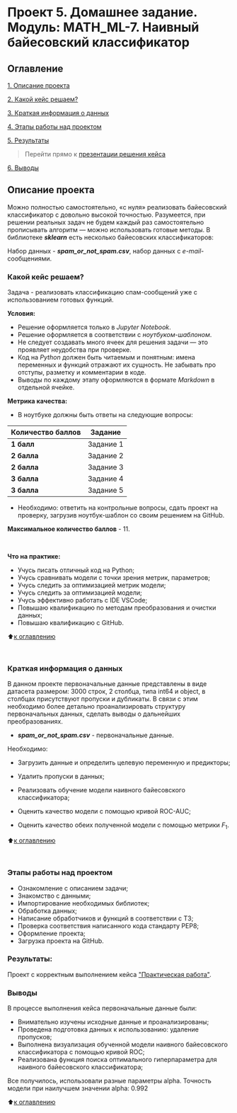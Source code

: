 # Проект 5. Домашнее задание. Модуль: MATH_ML-7. Наивный байесовский классификатор

## Оглавление
[1. Описание проекта](https://github.com/dushaelena1319/data_science/blob/main/project_5/README.md#Описание-проекта#Описание-проекта)

[2. Какой кейс решаем?](https://github.com/dushaelena1319/data_science/blob/main/project_5/README.md#Описание-проекта#Какой-кейс-решаем)

[3. Краткая информация о данных](https://github.com/dushaelena1319/data_science/blob/main/project_5/README.md#Описание-проекта#Краткая-информация-о-данных)

[4. Этапы работы над проектом](https://github.com/dushaelena1319/data_science/blob/main/project_5/README.md#Описание-проекта#Этапы-работы-над-проектом)

[5. Результаты](https://github.com/dushaelena1319/data_science/blob/main/project_5/README.md#Описание-проекта#Результаты)

  > Перейти прямо к [презентации решения кейса](https://github.com/dushaelena1319/data_science/blob/main/project_5/Спам%20Байесовский.ipynb)

[6. Выводы](https://github.com/dushaelena1319/data_science/blob/main/project_5/README.md#Описание-проекта#Выводы)  

## Описание проекта
Можно полностью самостоятельно, «с нуля» реализовать байесовский классификатор с довольно высокой точностью. Разумеется, при решении реальных задач не будем каждый раз самостоятельно прописывать алгоритм — можно использовать готовые методы. В библиотеке ***sklearn*** есть несколько байесовских классификаторов:

Набор данных - ***spam_or_not_spam.csv***, набор данных с *e-mail*-сообщениями.

### Какой кейс решаем?
Задача - реализовать классификацию спам-сообщений уже с использованием готовых функций.

**Условия:**
- Решение оформляется только в *Jupyter Notebook*.
- Решение оформляется в соответствии с *ноутбуком-шаблоном*.
- Не следует создавать много ячеек для решения задачи — это проявляет неудобства при проверке.
- Код на *Python* должен быть читаемым и понятным: имена переменных и функций отражают их сущность. Не забывать про отступы, разметку и комментарии в коде.
- Выводы по каждому этапу оформляются в формате *Markdown* в отдельной ячейке.

**Метрика качества:**
* В ноутбуке должны быть ответы на следующие вопросы:
<!-- <table>
  <tbody>
    <tr style="vertical-align:middle">
      <td style="background-color: #2e765e; color: white; font-weight: bold">2 балла</td>
      <td style="align:left">Правильность решения задач, логичность построения запросов</td>
    </tr>
    <tr>
      <td style="background-color: #2e765e; color: white; font-weight: bold">2 балла</td>
      <td style="align:left">Читабельность и верное форматирование запросов и кода на Python, наличие комментариев в запросах;<br>Аккуратность оформления решения</td>
    </tr>
    <tr>
      <td style="background-color: #2e765e; color: white; font-weight: bold">2 балла</td>
      <td style="align:left">Логичность и полнота выводов</td>
    </tr>
    <tr>
      <td style="background-color: #2e765e; color: white; font-weight: bold">2 балла</td>
      <td style="align:left">Дополнительные исследования данных</td>
    </tr>
  </tbody>
</table> -->

| **Количество баллов** | **Задание** |
| --- | --- |
| **1 балл** | Задание 1 |
| **2 балла** | Задание 2 |
| **2 балла** | Задание 3 |
| **3 балла** | Задание 4 |
| **3 балла** | Задание 5 |

* Необходимо: ответить на контрольные вопросы, сдать проект на проверку, загрузив ноутбук-шаблон со своим решением на GitHub.

**Максимальное количество баллов** - 11.

<br>

**Что на практике:**
-   Учусь писать отличный код на Python;
-   Учусь сравнивать модели с точки зрения метрик, параметров;
-   Учусь следить за оптимизацией метрик модели;
-   Учусь следить за оптимизацией модели;
-   Учусь эффективно работать с IDE VSCode;
-   Повышаю квалификацию по методам преобразования и очистки данных; 
-   Повышаю квалификацию с GitHub.

:arrow_up:[к оглавлению](https://github.com/dushaelena1319/data_science/blob/main/project_5/README.md#Описание-проекта#Оглавление)

<br>

### Краткая информация о данных

В данном проекте первоначальные данные представлены в виде датасета размером: 3000 строк, 2 столбца, типа int64 и object, в столбцах присутствуют пропуски и дубликаты. В связи с этим необходимо более детально проанализировать структуру первоначальных данных, сделать выводы о дальнейших преобразованиях.

* ***spam_or_not_spam.csv*** - первоначальные данные.

Необходимо: 

* Загрузить данные и определить целевую переменную и предикторы;

* Удалить пропуски в данных;

* Реализовать обучение модели наивного байесовского классификатора;

* Оценить качество модели с помощью кривой ROC-AUC;

* Оценить качество обеих полученной модели с помощью метрики  $F_1$.

:arrow_up:[к оглавлению](https://github.com/dushaelena1319/data_science/blob/main/project_5/README.md#Описание-проекта#Оглавление)

<br>

### Этапы работы над проектом
- Ознакомление с описанием задачи;
- Знакомство с данными;
- Импортирование необходимых библиотек;
- Обработка данных;
- Написание обработчиков и функций в соответствии с ТЗ;
- Проверка соответствия написанного кода стандарту PEP8;
- Оформление проекта;
- Загрузка проекта на GitHub.

### Результаты:

Проект c корректным выполнением кейса ["Практическая работа"](https://github.com/dushaelena1319/data_science/blob/main/project_5/Спам%20Байесовский.ipynb).

### Выводы
В процессе выполнения кейса первоначальные данные были:
* Внимательно изучены исходные данные и проанализированы;
* Проведена подготовка данных к использованию: удаление пропусков;
* Выполнена визуализация обученной модели наивного байесовского классификатора с помощью кривой ROC;
* Реализована функция поиска оптимального гиперпараметра для наивного байесовского классификатора;

Все получилось, использовали разные параметры alpha.
Точность модели при наилучшем значении alpha: 0.992

:arrow_up:[к оглавлению](https://github.com/dushaelena1319/data_science/blob/main/project_5/README.md#Описание-проекта#Оглавление)
